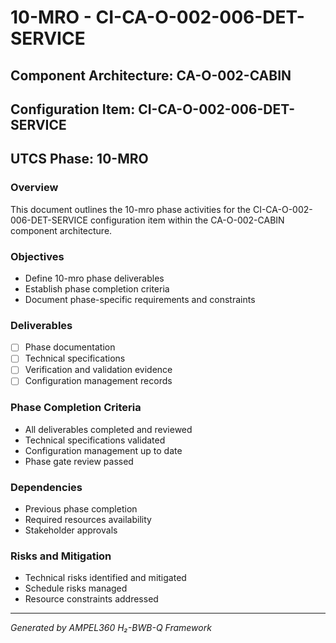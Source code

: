 # 10-MRO - CI-CA-O-002-006-DET-SERVICE

## Component Architecture: CA-O-002-CABIN
## Configuration Item: CI-CA-O-002-006-DET-SERVICE
## UTCS Phase: 10-MRO

### Overview
This document outlines the 10-mro phase activities for the CI-CA-O-002-006-DET-SERVICE configuration item within the CA-O-002-CABIN component architecture.

### Objectives
- Define 10-mro phase deliverables
- Establish phase completion criteria
- Document phase-specific requirements and constraints

### Deliverables
- [ ] Phase documentation
- [ ] Technical specifications
- [ ] Verification and validation evidence
- [ ] Configuration management records

### Phase Completion Criteria
- All deliverables completed and reviewed
- Technical specifications validated
- Configuration management up to date
- Phase gate review passed

### Dependencies
- Previous phase completion
- Required resources availability
- Stakeholder approvals

### Risks and Mitigation
- Technical risks identified and mitigated
- Schedule risks managed
- Resource constraints addressed

---
*Generated by AMPEL360 H₂-BWB-Q Framework*

